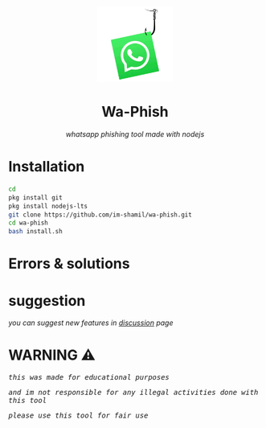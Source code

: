 <div align="center">
<img src=".assets/wa-phish.png" width="150" height="150">

# Wa-Phish

*whatsapp phishing tool made with nodejs*


</div>

# Installation

```bash
cd
pkg install git
pkg install nodejs-lts 
git clone https://github.com/im-shamil/wa-phish.git
cd wa-phish
bash install.sh
```

# Errors & solutions



# suggestion

*you can suggest new features in [discussion](https://github.com/im-shamil/wa-phish/discussions) page*

# WARNING ⚠️

<kbd>

_this was made for educational purposes_

_and im not responsible for any illegal activities done with this tool_

_please use this tool for fair use_

</kbd>
